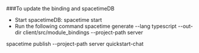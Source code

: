 ###To update the binding and spacetimeDB
- Start spacetimeDB: spacetime start
- Run the following command
spacetime generate --lang typescript --out-dir client/src/module_bindings --project-path server

spacetime publish --project-path server quickstart-chat
